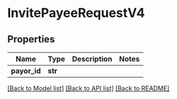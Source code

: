 # InvitePayeeRequestV4

## Properties
Name | Type | Description | Notes
------------ | ------------- | ------------- | -------------
**payor_id** | **str** |  | 

[[Back to Model list]](../README.md#documentation-for-models) [[Back to API list]](../README.md#documentation-for-api-endpoints) [[Back to README]](../README.md)


